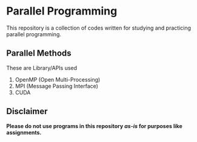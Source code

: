 # Parallel Programming

This repository is a collection of codes written for studying and practicing parallel programming.

## Parallel Methods
These are Library/APIs used

1. OpenMP (Open Multi-Processing)
1. MPI (Message Passing Interface)
1. CUDA

## Disclaimer
**Please do not use programs in this repository *as-is* for purposes like assignments.**